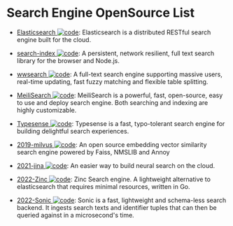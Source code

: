 # Search Engine OpenSource List

- [Elasticsearch ![code](https://martrix-usa.oss-accelerate.aliyuncs.com/logo/code.svg)](https://www.elastic.co/cn/): Elasticsearch is a distributed RESTful search engine built for the cloud.

- [search-index ![code](https://martrix-usa.oss-accelerate.aliyuncs.com/logo/code.svg)](https://github.com/fergiemcdowall/search-index): A persistent, network resilient, full text search library for the browser and Node.js.

- [wwsearch ![code](https://martrix-usa.oss-accelerate.aliyuncs.com/logo/code.svg)](https://github.com/Tencent/wwsearch): A full-text search engine supporting massive users, real-time updating, fast fuzzy matching and flexible table splitting.

- [MeiliSearch ![code](https://martrix-usa.oss-accelerate.aliyuncs.com/logo/code.svg)](https://github.com/meilisearch/MeiliSearch): MeiliSearch is a powerful, fast, open-source, easy to use and deploy search engine. Both searching and indexing are highly customizable.

- [Typesense ![code](https://martrix-usa.oss-accelerate.aliyuncs.com/logo/code.svg)](https://github.com/typesense/typesense): Typesense is a fast, typo-tolerant search engine for building delightful search experiences.

- [2019-milvus ![code](https://martrix-usa.oss-accelerate.aliyuncs.com/logo/code.svg)](https://github.com/milvus-io/milvus): An open source embedding vector similarity search engine powered by Faiss, NMSLIB and Annoy

- [2021-jina ![code](https://martrix-usa.oss-accelerate.aliyuncs.com/logo/code.svg)](https://github.com/jina-ai/jina): An easier way to build neural search on the cloud.

- [2022-Zinc ![code](https://martrix-usa.oss-accelerate.aliyuncs.com/logo/code.svg)](https://github.com/prabhatsharma/zinc): Zinc Search engine. A lightweight alternative to elasticsearch that requires minimal resources, written in Go.

- [2022-Sonic ![code](https://martrix-usa.oss-accelerate.aliyuncs.com/logo/code.svg)](https://github.com/valeriansaliou/sonic): Sonic is a fast, lightweight and schema-less search backend. It ingests search texts and identifier tuples that can then be queried against in a microsecond's time.

